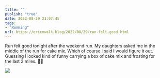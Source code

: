```yaml
---
title: ""
publish: "true"
date: 2022-08-29 21:07:45
tags:
- "Running"
url: https://ericmwalk.blog/2022/08/29/run-felt-good.html
---
```

Run felt good tonight after the weekend run. My daughters asked me in the middle of the [run](http://www.strava.com/activities/7722893386) for cake mix. Which of course I said I would figure it out. Guessing I looked kind of funny carrying a box of cake mix and frosting for the last 2 miles.  🤷‍♂️

![](https://ericmwalk.blog/uploads/2022/d61ad18856.jpg)